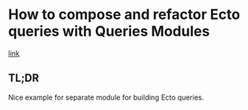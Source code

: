 # How to compose and refactor Ecto queries with Queries Modules

[link](https://curiosum.dev/blog/composable-elixir-ecto-queries-modules)

## TL;DR

Nice example for separate module for building Ecto queries.
